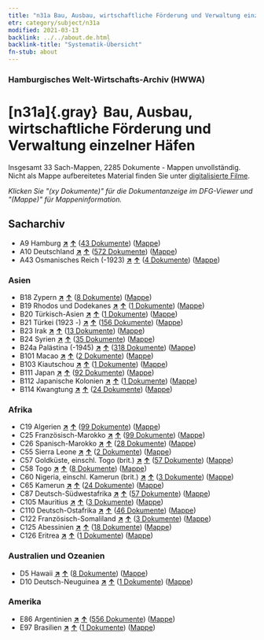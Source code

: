 ```yaml
---
title: "n31a Bau, Ausbau, wirtschaftliche Förderung und Verwaltung einzelner Häfen"
etr: category/subject/n31a
modified: 2021-03-13
backlink: ../../about.de.html
backlink-title: "Systematik-Übersicht"
fn-stub: about
---
```


### Hamburgisches Welt-Wirtschafts-Archiv (HWWA)
# [n31a]{.gray}&#8201; Bau, Ausbau, wirtschaftliche Förderung und Verwaltung einzelner Häfen&#160; 




Insgesamt 33 Sach-Mappen, 2285 Dokumente - Mappen unvollständig.
Nicht als Mappe aufbereitetes Material finden Sie unter [digitalisierte Filme](/film/h1_sh).

_Klicken Sie "(xy Dokumente)" für die Dokumentanzeige im DFG-Viewer und "(Mappe)" für Mappeninformation._

## Sacharchiv



- A9 Hamburg [**&nearr;**](../../../geo/i/140905/about.de.html "Hamburg (alle Mappen)") [**&uarr;**](../../../geo/about.de.html#A9 "Ländersystematik") (<a href="https://pm20.zbw.eu/dfgview/sh/140905,145565" title="über: Hamburg : Bau, Ausbau, wirtschaftliche Förderung und Verwaltung einzelner Häfen" target="_blank">43 Dokumente</a>) ([Mappe](http://purl.org/pressemappe20/folder/sh/140905,145565))
- A10 Deutschland [**&nearr;**](../../../geo/i/126128/about.de.html "Deutschland (alle Mappen)") [**&uarr;**](../../../geo/about.de.html#A10 "Ländersystematik") (<a href="https://pm20.zbw.eu/dfgview/sh/126128,145565" title="über: Deutschland : Bau, Ausbau, wirtschaftliche Förderung und Verwaltung einzelner Häfen" target="_blank">572 Dokumente</a>) ([Mappe](http://purl.org/pressemappe20/folder/sh/126128,145565))
- A43 Osmanisches Reich (-1923) [**&nearr;**](../../../geo/i/141034/about.de.html "Osmanisches Reich (-1923) (alle Mappen)") [**&uarr;**](../../../geo/about.de.html#A43 "Ländersystematik") (<a href="https://pm20.zbw.eu/dfgview/sh/141034,145565" title="über: Osmanisches Reich (-1923) : Bau, Ausbau, wirtschaftliche Förderung und Verwaltung einzelner Häfen" target="_blank">4 Dokumente</a>) ([Mappe](http://purl.org/pressemappe20/folder/sh/141034,145565))

### Asien

- B18 Zypern [**&nearr;**](../../../geo/i/141079/about.de.html "Zypern (alle Mappen)") [**&uarr;**](../../../geo/about.de.html#B18 "Ländersystematik") (<a href="https://pm20.zbw.eu/dfgview/sh/141079,145565" title="über: Zypern : Bau, Ausbau, wirtschaftliche Förderung und Verwaltung einzelner Häfen" target="_blank">8 Dokumente</a>) ([Mappe](http://purl.org/pressemappe20/folder/sh/141079,145565))
- B19 Rhodos und Dodekanes [**&nearr;**](../../../geo/i/141106/about.de.html "Rhodos und Dodekanes (alle Mappen)") [**&uarr;**](../../../geo/about.de.html#B19 "Ländersystematik") (<a href="https://pm20.zbw.eu/dfgview/sh/141106,145565" title="über: Rhodos und Dodekanes : Bau, Ausbau, wirtschaftliche Förderung und Verwaltung einzelner Häfen" target="_blank">1 Dokumente</a>) ([Mappe](http://purl.org/pressemappe20/folder/sh/141106,145565))
- B20 Türkisch-Asien [**&nearr;**](../../../geo/i/141108/about.de.html "Türkisch-Asien (alle Mappen)") [**&uarr;**](../../../geo/about.de.html#B20 "Ländersystematik") (<a href="https://pm20.zbw.eu/dfgview/sh/141108,145565" title="über: Türkisch-Asien : Bau, Ausbau, wirtschaftliche Förderung und Verwaltung einzelner Häfen" target="_blank">1 Dokumente</a>) ([Mappe](http://purl.org/pressemappe20/folder/sh/141108,145565))
- B21 Türkei (1923 -) [**&nearr;**](../../../geo/i/141111/about.de.html "Türkei (1923 -) (alle Mappen)") [**&uarr;**](../../../geo/about.de.html#B21 "Ländersystematik") (<a href="https://pm20.zbw.eu/dfgview/sh/141111,145565" title="über: Türkei (1923 -) : Bau, Ausbau, wirtschaftliche Förderung und Verwaltung einzelner Häfen" target="_blank">156 Dokumente</a>) ([Mappe](http://purl.org/pressemappe20/folder/sh/141111,145565))
- B23 Irak [**&nearr;**](../../../geo/i/141113/about.de.html "Irak (alle Mappen)") [**&uarr;**](../../../geo/about.de.html#B23 "Ländersystematik") (<a href="https://pm20.zbw.eu/dfgview/sh/141113,145565" title="über: Irak : Bau, Ausbau, wirtschaftliche Förderung und Verwaltung einzelner Häfen" target="_blank">13 Dokumente</a>) ([Mappe](http://purl.org/pressemappe20/folder/sh/141113,145565))
- B24 Syrien [**&nearr;**](../../../geo/i/141114/about.de.html "Syrien (alle Mappen)") [**&uarr;**](../../../geo/about.de.html#B24 "Ländersystematik") (<a href="https://pm20.zbw.eu/dfgview/sh/141114,145565" title="über: Syrien : Bau, Ausbau, wirtschaftliche Förderung und Verwaltung einzelner Häfen" target="_blank">35 Dokumente</a>) ([Mappe](http://purl.org/pressemappe20/folder/sh/141114,145565))
- B24a Palästina (-1945) [**&nearr;**](../../../geo/i/141115/about.de.html "Palästina (-1945) (alle Mappen)") [**&uarr;**](../../../geo/about.de.html#B24a "Ländersystematik") (<a href="https://pm20.zbw.eu/dfgview/sh/141115,145565" title="über: Palästina (-1945) : Bau, Ausbau, wirtschaftliche Förderung und Verwaltung einzelner Häfen" target="_blank">318 Dokumente</a>) ([Mappe](http://purl.org/pressemappe20/folder/sh/141115,145565))
- B101 Macao [**&nearr;**](../../../geo/i/141267/about.de.html "Macao (alle Mappen)") [**&uarr;**](../../../geo/about.de.html#B101 "Ländersystematik") (<a href="https://pm20.zbw.eu/dfgview/sh/141267,145565" title="über: Macao : Bau, Ausbau, wirtschaftliche Förderung und Verwaltung einzelner Häfen" target="_blank">2 Dokumente</a>) ([Mappe](http://purl.org/pressemappe20/folder/sh/141267,145565))
- B103 Kiautschou [**&nearr;**](../../../geo/i/126163/about.de.html "Kiautschou (alle Mappen)") [**&uarr;**](../../../geo/about.de.html#B103 "Ländersystematik") (<a href="https://pm20.zbw.eu/dfgview/sh/126163,145565" title="über: Kiautschou : Bau, Ausbau, wirtschaftliche Förderung und Verwaltung einzelner Häfen" target="_blank">1 Dokumente</a>) ([Mappe](http://purl.org/pressemappe20/folder/sh/126163,145565))
- B111 Japan [**&nearr;**](../../../geo/i/141272/about.de.html "Japan (alle Mappen)") [**&uarr;**](../../../geo/about.de.html#B111 "Ländersystematik") (<a href="https://pm20.zbw.eu/dfgview/sh/141272,145565" title="über: Japan : Bau, Ausbau, wirtschaftliche Förderung und Verwaltung einzelner Häfen" target="_blank">92 Dokumente</a>) ([Mappe](http://purl.org/pressemappe20/folder/sh/141272,145565))
- B112 Japanische Kolonien [**&nearr;**](../../../geo/i/141273/about.de.html "Japanische Kolonien (alle Mappen)") [**&uarr;**](../../../geo/about.de.html#B112 "Ländersystematik") (<a href="https://pm20.zbw.eu/dfgview/sh/141273,145565" title="über: Japanische Kolonien : Bau, Ausbau, wirtschaftliche Förderung und Verwaltung einzelner Häfen" target="_blank">1 Dokumente</a>) ([Mappe](http://purl.org/pressemappe20/folder/sh/141273,145565))
- B114 Kwangtung [**&nearr;**](../../../geo/i/141275/about.de.html "Kwangtung (alle Mappen)") [**&uarr;**](../../../geo/about.de.html#B114 "Ländersystematik") (<a href="https://pm20.zbw.eu/dfgview/sh/141275,145565" title="über: Kwangtung : Bau, Ausbau, wirtschaftliche Förderung und Verwaltung einzelner Häfen" target="_blank">24 Dokumente</a>) ([Mappe](http://purl.org/pressemappe20/folder/sh/141275,145565))

### Afrika

- C19 Algerien [**&nearr;**](../../../geo/i/141354/about.de.html "Algerien (alle Mappen)") [**&uarr;**](../../../geo/about.de.html#C19 "Ländersystematik") (<a href="https://pm20.zbw.eu/dfgview/sh/141354,145565" title="über: Algerien : Bau, Ausbau, wirtschaftliche Förderung und Verwaltung einzelner Häfen" target="_blank">99 Dokumente</a>) ([Mappe](http://purl.org/pressemappe20/folder/sh/141354,145565))
- C25 Französisch-Marokko [**&nearr;**](../../../geo/i/141358/about.de.html "Französisch-Marokko (alle Mappen)") [**&uarr;**](../../../geo/about.de.html#C25 "Ländersystematik") (<a href="https://pm20.zbw.eu/dfgview/sh/141358,145565" title="über: Französisch-Marokko : Bau, Ausbau, wirtschaftliche Förderung und Verwaltung einzelner Häfen" target="_blank">99 Dokumente</a>) ([Mappe](http://purl.org/pressemappe20/folder/sh/141358,145565))
- C26 Spanisch-Marokko [**&nearr;**](../../../geo/i/141359/about.de.html "Spanisch-Marokko (alle Mappen)") [**&uarr;**](../../../geo/about.de.html#C26 "Ländersystematik") (<a href="https://pm20.zbw.eu/dfgview/sh/141359,145565" title="über: Spanisch-Marokko : Bau, Ausbau, wirtschaftliche Förderung und Verwaltung einzelner Häfen" target="_blank">28 Dokumente</a>) ([Mappe](http://purl.org/pressemappe20/folder/sh/141359,145565))
- C55 Sierra Leone [**&nearr;**](../../../geo/i/141404/about.de.html "Sierra Leone (alle Mappen)") [**&uarr;**](../../../geo/about.de.html#C55 "Ländersystematik") (<a href="https://pm20.zbw.eu/dfgview/sh/141404,145565" title="über: Sierra Leone : Bau, Ausbau, wirtschaftliche Förderung und Verwaltung einzelner Häfen" target="_blank">2 Dokumente</a>) ([Mappe](http://purl.org/pressemappe20/folder/sh/141404,145565))
- C57 Goldküste, einschl. Togo (brit.) [**&nearr;**](../../../geo/i/141406/about.de.html "Goldküste, einschl. Togo (brit.) (alle Mappen)") [**&uarr;**](../../../geo/about.de.html#C57 "Ländersystematik") (<a href="https://pm20.zbw.eu/dfgview/sh/141406,145565" title="über: Goldküste, einschl. Togo (brit.) : Bau, Ausbau, wirtschaftliche Förderung und Verwaltung einzelner Häfen" target="_blank">57 Dokumente</a>) ([Mappe](http://purl.org/pressemappe20/folder/sh/141406,145565))
- C58 Togo [**&nearr;**](../../../geo/i/141408/about.de.html "Togo (alle Mappen)") [**&uarr;**](../../../geo/about.de.html#C58 "Ländersystematik") (<a href="https://pm20.zbw.eu/dfgview/sh/141408,145565" title="über: Togo : Bau, Ausbau, wirtschaftliche Förderung und Verwaltung einzelner Häfen" target="_blank">8 Dokumente</a>) ([Mappe](http://purl.org/pressemappe20/folder/sh/141408,145565))
- C60 Nigeria, einschl. Kamerun (brit.) [**&nearr;**](../../../geo/i/141409/about.de.html "Nigeria, einschl. Kamerun (brit.) (alle Mappen)") [**&uarr;**](../../../geo/about.de.html#C60 "Ländersystematik") (<a href="https://pm20.zbw.eu/dfgview/sh/141409,145565" title="über: Nigeria, einschl. Kamerun (brit.) : Bau, Ausbau, wirtschaftliche Förderung und Verwaltung einzelner Häfen" target="_blank">3 Dokumente</a>) ([Mappe](http://purl.org/pressemappe20/folder/sh/141409,145565))
- C65 Kamerun [**&nearr;**](../../../geo/i/141410/about.de.html "Kamerun (alle Mappen)") [**&uarr;**](../../../geo/about.de.html#C65 "Ländersystematik") (<a href="https://pm20.zbw.eu/dfgview/sh/141410,145565" title="über: Kamerun : Bau, Ausbau, wirtschaftliche Förderung und Verwaltung einzelner Häfen" target="_blank">24 Dokumente</a>) ([Mappe](http://purl.org/pressemappe20/folder/sh/141410,145565))
- C87 Deutsch-Südwestafrika [**&nearr;**](../../../geo/i/141450/about.de.html "Deutsch-Südwestafrika (alle Mappen)") [**&uarr;**](../../../geo/about.de.html#C87 "Ländersystematik") (<a href="https://pm20.zbw.eu/dfgview/sh/141450,145565" title="über: Deutsch-Südwestafrika : Bau, Ausbau, wirtschaftliche Förderung und Verwaltung einzelner Häfen" target="_blank">57 Dokumente</a>) ([Mappe](http://purl.org/pressemappe20/folder/sh/141450,145565))
- C105 Mauritius [**&nearr;**](../../../geo/i/141469/about.de.html "Mauritius (alle Mappen)") [**&uarr;**](../../../geo/about.de.html#C105 "Ländersystematik") (<a href="https://pm20.zbw.eu/dfgview/sh/141469,145565" title="über: Mauritius : Bau, Ausbau, wirtschaftliche Förderung und Verwaltung einzelner Häfen" target="_blank">3 Dokumente</a>) ([Mappe](http://purl.org/pressemappe20/folder/sh/141469,145565))
- C110 Deutsch-Ostafrika [**&nearr;**](../../../geo/i/141471/about.de.html "Deutsch-Ostafrika (alle Mappen)") [**&uarr;**](../../../geo/about.de.html#C110 "Ländersystematik") (<a href="https://pm20.zbw.eu/dfgview/sh/141471,145565" title="über: Deutsch-Ostafrika : Bau, Ausbau, wirtschaftliche Förderung und Verwaltung einzelner Häfen" target="_blank">46 Dokumente</a>) ([Mappe](http://purl.org/pressemappe20/folder/sh/141471,145565))
- C122 Französisch-Somaliland [**&nearr;**](../../../geo/i/141479/about.de.html "Französisch-Somaliland (alle Mappen)") [**&uarr;**](../../../geo/about.de.html#C122 "Ländersystematik") (<a href="https://pm20.zbw.eu/dfgview/sh/141479,145565" title="über: Französisch-Somaliland : Bau, Ausbau, wirtschaftliche Förderung und Verwaltung einzelner Häfen" target="_blank">3 Dokumente</a>) ([Mappe](http://purl.org/pressemappe20/folder/sh/141479,145565))
- C125 Abessinien [**&nearr;**](../../../geo/i/141482/about.de.html "Abessinien (alle Mappen)") [**&uarr;**](../../../geo/about.de.html#C125 "Ländersystematik") (<a href="https://pm20.zbw.eu/dfgview/sh/141482,145565" title="über: Abessinien : Bau, Ausbau, wirtschaftliche Förderung und Verwaltung einzelner Häfen" target="_blank">18 Dokumente</a>) ([Mappe](http://purl.org/pressemappe20/folder/sh/141482,145565))
- C126 Eritrea [**&nearr;**](../../../geo/i/141483/about.de.html "Eritrea (alle Mappen)") [**&uarr;**](../../../geo/about.de.html#C126 "Ländersystematik") (<a href="https://pm20.zbw.eu/dfgview/sh/141483,145565" title="über: Eritrea : Bau, Ausbau, wirtschaftliche Förderung und Verwaltung einzelner Häfen" target="_blank">1 Dokumente</a>) ([Mappe](http://purl.org/pressemappe20/folder/sh/141483,145565))

### Australien und Ozeanien

- D5 Hawaii [**&nearr;**](../../../geo/i/141595/about.de.html "Hawaii (alle Mappen)") [**&uarr;**](../../../geo/about.de.html#D5 "Ländersystematik") (<a href="https://pm20.zbw.eu/dfgview/sh/141595,145565" title="über: Hawaii : Bau, Ausbau, wirtschaftliche Förderung und Verwaltung einzelner Häfen" target="_blank">8 Dokumente</a>) ([Mappe](http://purl.org/pressemappe20/folder/sh/141595,145565))
- D10 Deutsch-Neuguinea [**&nearr;**](../../../geo/i/141601/about.de.html "Deutsch-Neuguinea (alle Mappen)") [**&uarr;**](../../../geo/about.de.html#D10 "Ländersystematik") (<a href="https://pm20.zbw.eu/dfgview/sh/141601,145565" title="über: Deutsch-Neuguinea : Bau, Ausbau, wirtschaftliche Förderung und Verwaltung einzelner Häfen" target="_blank">1 Dokumente</a>) ([Mappe](http://purl.org/pressemappe20/folder/sh/141601,145565))

### Amerika

- E86 Argentinien [**&nearr;**](../../../geo/i/141692/about.de.html "Argentinien (alle Mappen)") [**&uarr;**](../../../geo/about.de.html#E86 "Ländersystematik") (<a href="https://pm20.zbw.eu/dfgview/sh/141692,145565" title="über: Argentinien : Bau, Ausbau, wirtschaftliche Förderung und Verwaltung einzelner Häfen" target="_blank">556 Dokumente</a>) ([Mappe](http://purl.org/pressemappe20/folder/sh/141692,145565))
- E97 Brasilien [**&nearr;**](../../../geo/i/141697/about.de.html "Brasilien (alle Mappen)") [**&uarr;**](../../../geo/about.de.html#E97 "Ländersystematik") (<a href="https://pm20.zbw.eu/dfgview/sh/141697,145565" title="über: Brasilien : Bau, Ausbau, wirtschaftliche Förderung und Verwaltung einzelner Häfen" target="_blank">1 Dokumente</a>) ([Mappe](http://purl.org/pressemappe20/folder/sh/141697,145565))


